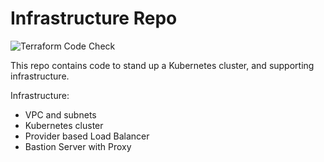 # Infrastructure Repo

![Terraform Code Check](https://github.com/BeeRaspberry/infrastructure/workflows/Terraform%20Code%20Check/badge.svg)

This repo contains code to stand up a Kubernetes cluster, and supporting infrastructure. 

Infrastructure:

* VPC and subnets
* Kubernetes cluster
* Provider based Load Balancer
* Bastion Server with Proxy

